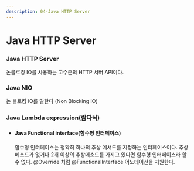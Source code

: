 ```yaml
---
description: 04-Java HTTP Server
---
```


# Java HTTP Server

### Java HTTP Server

논블로킹 IO를 사용하는 고수준의 HTTP 서버 API이다.

### Java NIO

논 블로킹 IO를 말한다 (Non Blocking IO)

### Java Lambda expression(람다식)

*   #### Java Functional interface(함수형 인터페이스)

    함수형 인터페이스는 정확히 하나의 추상 메서드를 지정하는 인터페이스이다. 추상 메소드가 없거나 2개 이상의 추상메소드를 가지고 있다면 함수형 인터페이스라 할 수 없다. @Override 처럼 @FunctionalInterface 어노테이션을 지원한다.
